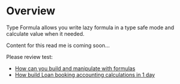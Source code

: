 # Overview

Type Formula allows you write lazy formula in a type safe mode and calculate value when it needed. 

Content for this read me is coming soon...

Please review test:
* [How can you build and manipulate with formulas](https://github.com/IgorWolkov/typed-formula/blob/master/src/test/scala/karazinscalausersgroup/typed/formula/numbers/OperationsSpecification.scala)
* [How build Loan booking accounting calculations in 1 day](https://github.com/IgorWolkov/typed-formula/blob/master/src/test/scala/karazinscalausersgroup/typed/formula/numbers/entities/CoveringSpecification.scala)